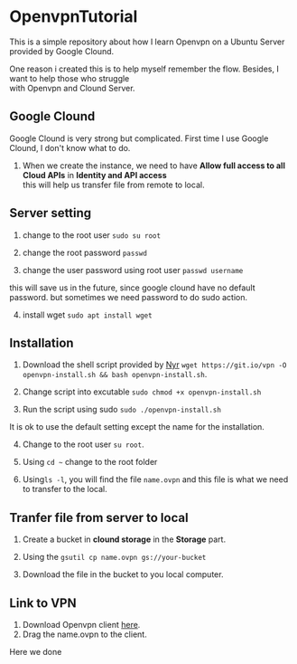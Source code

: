 # OpenvpnTutorial

This is a simple repository about how I learn Openvpn on a Ubuntu Server provided by Google Clound.     

One reason i created this is to help myself remember the flow.  Besides, I want to help those who struggle    
with Openvpn and Clound Server.   

## Google Clound

Google Clound is very strong but complicated. First time I use Google Clound, I don't know what to do.      

1. When we create the instance, we need to have **Allow full access to all Cloud APIs** in **Identity and API access**   
this will help us transfer file from remote to local.  

 

## Server setting

1. change to the root user `sudo su root`  

2. change the root password `passwd`   

3. change the user password using root user `passwd username`    

this will save us in the future, since google clound have no default password. but sometimes we need password to do sudo action.    

4. install wget  `sudo apt install wget`     

## Installation   

1. Download the shell script provided by [Nyr](https://github.com/Nyr/openvpn-install) `wget https://git.io/vpn -O openvpn-install.sh && bash openvpn-install.sh`.    

2. Change script into excutable `sudo chmod +x openvpn-install.sh`    

3. Run the script using sudo `sudo ./openvpn-install.sh`     

It is ok to use the default setting except the name for the installation.    

4. Change to the root user `su root`.  

5. Using `cd ~` change to the root folder
6. Using`ls -l`, you will find the file `name.ovpn` and this file is what we need to transfer to the local.

## Tranfer file from server to local   

1. Create a bucket in **clound storage** in the **Storage** part.  

2. Using the `gsutil cp name.ovpn gs://your-bucket`
3. Download the file in the bucket to you local computer.

## Link to VPN

1. Download Openvpn client [here](https://openvpn.net/vpn-client/).
2. Drag the name.ovpn to the client.

Here we done
